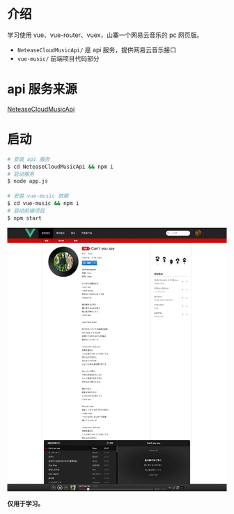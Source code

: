 # 介绍
学习使用 vue、vue-router、vuex，山寨一个网易云音乐的 pc 网页版。
- `NeteaseCloudMusicApi/` 是 api 服务，提供网易云音乐接口
- `vue-music/` 前端项目代码部分

# api 服务来源
[NeteaseCloudMusicApi](https://github.com/Binaryify/NeteaseCloudMusicApi)

# 启动
```bash
# 安装 api 服务
$ cd NeteaseCloudMusicApi && npm i
# 启动服务
$ node app.js

# 安装 vue-music 依赖
$ cd vue-music && npm i
# 启动前端项目
$ npm start
```

<!-- 界面 -->
![](./preview/view.png)

__仅用于学习。__
